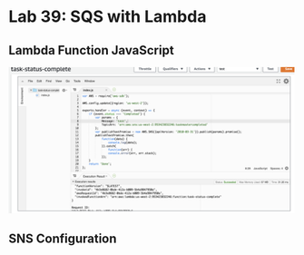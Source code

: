 # Lab 39: SQS with Lambda

## Lambda Function JavaScript
![](assets/lambdafunction01.png)

## SNS Configuration
